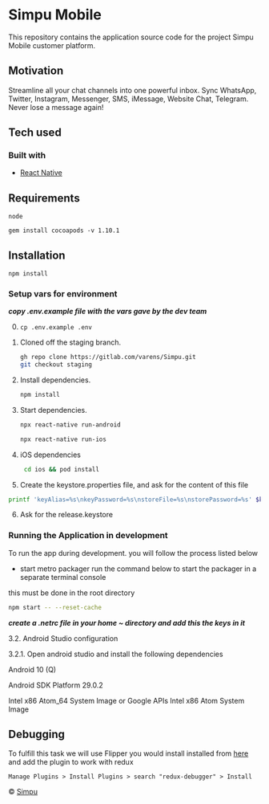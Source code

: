 # Simpu Mobile

This repository contains the application source code for the project Simpu Mobile customer platform.

## Motivation

Streamline all your chat channels into one powerful inbox. Sync WhatsApp, Twitter, Instagram, Messenger, SMS, iMessage, Website Chat, Telegram. Never lose a message again!

## Tech used

### Built with

- [React Native](https://reactnative.dev/)

## Requirements

`node`

`gem install cocoapods -v 1.10.1`

## Installation

`npm install`

### Setup vars for environment

**_copy .env.example file with the vars gave by the dev team_**

0. `cp .env.example .env`

1. Cloned off the staging branch.

   ```bash
   gh repo clone https://gitlab.com/varens/Simpu.git
   git checkout staging
   ```

2. Install dependencies.

   ```bash
   npm install
   ```

3. Start dependencies.

   ```bash
   npx react-native run-android
   ```

   ```bash
   npx react-native run-ios
   ```

4. iOS dependencies

   ```bash
    cd ios && pod install
   ```

5. Create the keystore.properties file, and ask for the content of this file

```bash
printf 'keyAlias=%s\nkeyPassword=%s\nstoreFile=%s\nstorePassword=%s' $keyAlias $keyPassword $storeFile $storePassword > ./android/keystore.properties
```

6. Ask for the release.keystore

### Running the Application in development

To run the app during development. you will follow the process listed below

- start metro packager run the command below to start the packager in a separate
  terminal console

this must be done in the root directory

```bash
npm start -- --reset-cache
```

**_create a .netrc file in your home ~ directory and add this the keys in it_**

3.2. Android Studio configuration

3.2.1. Open android studio and install the following dependencies

Android 10 (Q)

Android SDK Platform 29.0.2

Intel x86 Atom_64 System Image or Google APIs Intel x86 Atom System Image

## Debugging

To fulfill this task we will use Flipper you would install installed from
[here](https://fbflipper.com/) and add the plugin to work with redux

`Manage Plugins > Install Plugins > search "redux-debugger" > Install`

© [Simpu](https://www.simpu.co/)
